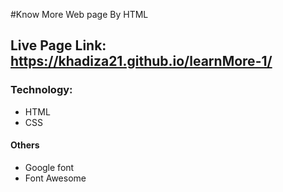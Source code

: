 #Know More Web page By HTML

## Live Page Link: https://khadiza21.github.io/learnMore-1/

### Technology: 
- HTML
- CSS

#### Others
- Google font
- Font Awesome

